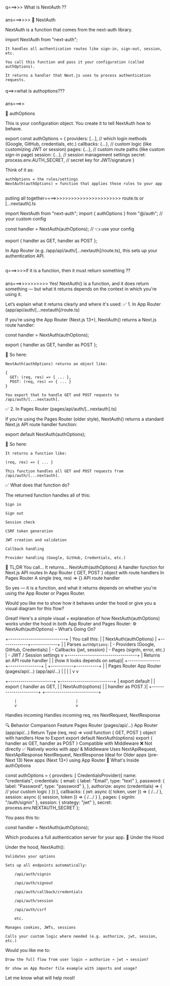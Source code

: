###
q===>>> What is NextAuth ??
###
ans===>>>> 🔹 NextAuth

NextAuth is a function that comes from the next-auth library.

import NextAuth from "next-auth";

    It handles all authentication routes like sign-in, sign-out, session, etc.

    You call this function and pass it your configuration (called authOptions).

    It returns a handler that Next.js uses to process authentication requests.




####
q==>>what is authoptions???
###
ans===>>

🔹 authOptions

This is your configuration object. You create it to tell NextAuth how to behave.

export const authOptions = {
  providers: [...],       // which login methods (Google, GitHub, credentials, etc.)
  callbacks: {...},       // custom logic (like customizing JWT or session)
  pages: {...},           // custom route paths (like custom sign-in page)
  session: {...},         // session management settings
  secret: process.env.AUTH_SECRET, // secret key for JWT/signature
}

Think of it as:

    authOptions = the rules/settings
    NextAuth(authOptions) = function that applies those rules to your app




###
##  ###
putiing all together====>>>>>>>>>>>>>>>>>>>>>>>
 route.ts or [...nextauth].ts

import NextAuth from "next-auth";
import { authOptions } from "@/auth"; // your custom config

const handler = NextAuth(authOptions); // 👈 use your config

export { handler as GET, handler as POST };

In App Router (e.g. /app/api/auth/[...nextauth]/route.ts), this sets up your authentication API.














##
q===>>>>if it is a function, then it must retiurn something ??
#####
ans===>>>>>>>>>>
Yes! NextAuth() is a function, and it does return something — but what it returns depends on the context in which you're using it.

Let’s explain what it returns clearly and where it's used:
✅ 1. In App Router (app/api/auth/[...nextauth]/route.ts)

If you’re using the App Router (Next.js 13+), NextAuth() returns a Next.js route handler:

const handler = NextAuth(authOptions);

export { handler as GET, handler as POST };

🧠 So here:

    NextAuth(authOptions) returns an object like:

    {
      GET: (req, res) => { ... },
      POST: (req, res) => { ... }
    }

    You export that to handle GET and POST requests to /api/auth/[...nextauth].

✅ 2. In Pages Router (pages/api/auth/[...nextauth].ts)

If you’re using the Pages Router (older style), NextAuth() returns a standard Next.js API route handler function:

export default NextAuth(authOptions);

🧠 So here:

    It returns a function like:

    (req, res) => { ... }

    This function handles all GET and POST requests from /api/auth/[...nextauth].

✅ What does that function do?

The returned function handles all of this:

    Sign in

    Sign out

    Session check

    CSRF token generation

    JWT creation and validation

    Callback handling

    Provider handling (Google, GitHub, Credentials, etc.)

🧪 TL;DR
You call...	It returns...
NextAuth(authOptions)	A handler function for Next.js API routes
In App Router	{ GET, POST } object with route handlers
In Pages Router	A single (req, res) => {} API route handler

So yes — it is a function, and what it returns depends on whether you're using the App Router or Pages Router.

Would you like me to show how it behaves under the hood or give you a visual diagram for this flow?



Great! Here's a simple visual + explanation of how NextAuth(authOptions) works under the hood in both App Router and Pages Router:
⚙️ NextAuth(authOptions) – What’s Going On?

+----------------------------+
|    You call this:         |
|  NextAuth(authOptions)    |
+-------------+-------------+
              |
              | Parses `authOptions`:
              |  - Providers (Google, GitHub, Credentials)
              |  - Callbacks (jwt, session)
              |  - Pages (signIn, error, etc.)
              |  - JWT / Session settings
              v
   +----------------------------------+
   |  Returns an API route handler    |
   |  (how it looks depends on setup)|
   +----------------+----------------+
                    |
        +-----------+-----------+
        |                       |
   Pages Router           App Router
 (pages/api/...)       (app/api/...)
        |                       |
        |                       |
        v                       v

+----------------------+  +--------------------------+
|   export default     |  | export { handler as GET, |
|   NextAuth(options)  |  |          handler as POST }|
+----------------------+  +--------------------------+

        |                          |
        v                          v
 Handles incoming        Handles incoming
 req, res                NextRequest, NextResponse

🔍 Behavior Comparison
Feature	Pages Router (pages/api/...)	App Router (app/api/...)
Return Type	(req, res) => void function	{ GET, POST } object with handlers
How to Export	export default NextAuth(options)	export { handler as GET, handler as POST }
Compatible with Middleware	❌ Not directly	✅ Natively works with app/ & Middleware
Uses	NextApiRequest, NextApiResponse	NextRequest, NextResponse
Ideal for	Older apps (pre-Next 13)	New apps (Next 13+) using App Router
🧠 What's Inside authOptions

const authOptions = {
  providers: [
    CredentialsProvider({
      name: "credentials",
      credentials: {
        email: { label: "Email", type: "text" },
        password: { label: "Password", type: "password" },
      },
      authorize: async (credentials) => {
        // your custom logic
      }
    })
  ],
  callbacks: {
    jwt: async ({ token, user }) => { /*...*/ },
    session: async ({ session, token }) => { /*...*/ }
  },
  pages: {
    signIn: "/auth/signin"
  },
  session: {
    strategy: "jwt"
  },
  secret: process.env.NEXTAUTH_SECRET
};

You pass this to:

const handler = NextAuth(authOptions);

Which produces a full authentication server for your app.
🧪 Under the Hood

Under the hood, NextAuth():

    Validates your options

    Sets up all endpoints automatically:

        /api/auth/signin

        /api/auth/signout

        /api/auth/callback/credentials

        /api/auth/session

        /api/auth/csrf

        etc.

    Manages cookies, JWTs, sessions

    Calls your custom logic where needed (e.g. authorize, jwt, session, etc.)

Would you like me to:

    Draw the full flow from user login → authorize → jwt → session?

    Or show an App Router file example with imports and usage?

Let me know what will help most!
















###
######
###
